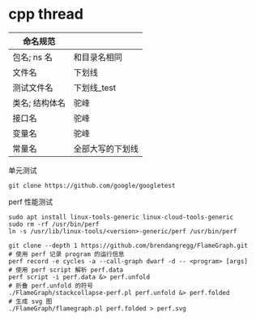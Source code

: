 # cpp thread

| 命名规范       |                  |
| -------------- | ---------------- |
| 包名; ns 名    | 和目录名相同     |
| 文件名         | 下划线           |
| 测试文件名     | 下划线\_test     |
| 类名; 结构体名 | 驼峰             |
| 接口名         | 驼峰             |
| 变量名         | 驼峰             |
| 常量名         | 全部大写的下划线 |

单元测试

```shell
git clone https://github.com/google/googletest
```

perf 性能测试

```shell
sudo apt install linux-tools-generic linux-cloud-tools-generic
sudo rm -rf /usr/bin/perf
ln -s /usr/lib/linux-tools/<version>-generic/perf /usr/bin/perf

git clone --depth 1 https://github.com/brendangregg/FlameGraph.git
# 使用 perf 记录 program 的运行信息
perf record -e cycles -a --call-graph dwarf -d -- <program> [args]
# 使用 perf script 解析 perf.data
perf script -i perf.data &> perf.unfold
# 折叠 perf.unfold 的符号
./FlameGraph/stackcollapse-perf.pl perf.unfold &> perf.folded
# 生成 svg 图
./FlameGraph/flamegraph.pl perf.folded > perf.svg
```
